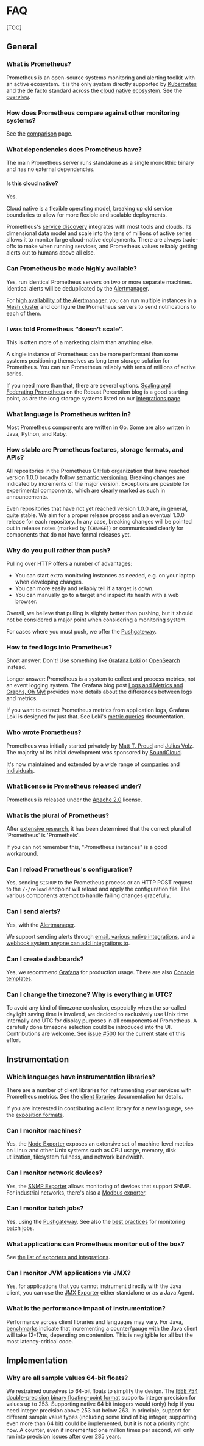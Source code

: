 # FAQ

[TOC]

## General

### What is Prometheus?

Prometheus is an open-source systems monitoring and alerting toolkit with an active ecosystem. It is the only system directly supported by [Kubernetes](https://kubernetes.io/) and the de facto standard across the [cloud native ecosystem](https://landscape.cncf.io/). See the [overview](https://prometheus.io/docs/introduction/overview/).

### How does Prometheus compare against other monitoring systems?

See the [comparison](https://prometheus.io/docs/introduction/comparison/) page.

### What dependencies does Prometheus have?

The main Prometheus server runs standalone as a single monolithic binary and has no external dependencies.

#### Is this cloud native?

Yes.

Cloud native is a flexible operating model, breaking up old service  boundaries to allow for more flexible and scalable deployments.

Prometheus's [service discovery](https://prometheus.io/docs/prometheus/latest/configuration/configuration/) integrates with most tools and clouds. Its dimensional data model and  scale into the tens of millions of active series allows it to monitor  large cloud-native deployments. There are always trade-offs to make when running services, and  Prometheus values reliably getting alerts out to humans above all else.

### Can Prometheus be made highly available?

Yes, run identical Prometheus servers on two or more separate machines. Identical alerts will be deduplicated by the [Alertmanager](https://github.com/prometheus/alertmanager).

For [high availability of the Alertmanager](https://github.com/prometheus/alertmanager#high-availability), you can run multiple instances in a [Mesh cluster](https://github.com/weaveworks/mesh) and configure the Prometheus servers to send notifications to each of them.

### I was told Prometheus “doesn't scale”.

This is often more of a marketing claim than anything else.

A single instance of Prometheus can be more performant than some  systems positioning themselves as long term storage solution for  Prometheus. You can run Prometheus reliably with tens of millions of active series.

If you need more than that, there are several options. [Scaling and Federating Prometheus](https://www.robustperception.io/scaling-and-federating-prometheus/) on the Robust Perception blog is a good starting point, as are the long storage systems listed on our [integrations page](https://prometheus.io/docs/operating/integrations/#remote-endpoints-and-storage).

### What language is Prometheus written in?

Most Prometheus components are written in Go. Some are also written in Java, Python, and Ruby.

### How stable are Prometheus features, storage formats, and APIs?

All repositories in the Prometheus GitHub organization that have reached version 1.0.0 broadly follow [semantic versioning](http://semver.org/). Breaking changes are indicated by increments of the major version. Exceptions are possible for experimental components, which are clearly marked as such in announcements.

Even repositories that have not yet reached version 1.0.0 are, in general, quite stable. We aim for a proper release process and an eventual 1.0.0 release for each repository. In any case, breaking changes will be pointed out in release notes (marked by `[CHANGE]`) or communicated clearly for components that do not have formal releases yet.

### Why do you pull rather than push?

Pulling over HTTP offers a number of advantages:

- You can start extra monitoring instances as needed, e.g. on your laptop when developing changes.
- You can more easily and reliably tell if a target is down.
- You can manually go to a target and inspect its health with a web browser.

Overall, we believe that pulling is slightly better than pushing, but it should not be considered a major point when considering a monitoring system.

For cases where you must push, we offer the [Pushgateway](https://prometheus.io/docs/instrumenting/pushing/).

### How to feed logs into Prometheus?

Short answer: Don't! Use something like [Grafana Loki](https://grafana.com/oss/loki/) or [OpenSearch](https://opensearch.org/) instead.

Longer answer: Prometheus is a system to collect and process metrics, not an event logging system. The Grafana blog post [Logs and Metrics and Graphs, Oh My!](https://grafana.com/blog/2016/01/05/logs-and-metrics-and-graphs-oh-my/) provides more details about the differences between logs and metrics.

If you want to extract Prometheus metrics from application logs, Grafana Loki is designed for just that. See Loki's [metric queries](https://grafana.com/docs/loki/latest/logql/metric_queries/) documentation.

### Who wrote Prometheus?

Prometheus was initially started privately by [Matt T. Proud](http://www.matttproud.com) and [Julius Volz](http://juliusv.com). The majority of its initial development was sponsored by [SoundCloud](https://soundcloud.com).

It's now maintained and extended by a wide range of [companies](https://prometheus.devstats.cncf.io/d/5/companies-table?orgId=1) and [individuals](https://prometheus.io/governance).

### What license is Prometheus released under?

Prometheus is released under the [Apache 2.0](https://github.com/prometheus/prometheus/blob/main/LICENSE) license.

### What is the plural of Prometheus?

After [extensive research](https://youtu.be/B_CDeYrqxjQ), it has been determined that the correct plural of 'Prometheus' is 'Prometheis'.

If you can not remember this, "Prometheus instances" is a good workaround.

### Can I reload Prometheus's configuration?

Yes, sending `SIGHUP` to the Prometheus process or an HTTP POST request to the `/-/reload` endpoint will reload and apply the configuration file. The various components attempt to handle failing changes gracefully.

### Can I send alerts?

Yes, with the [Alertmanager](https://github.com/prometheus/alertmanager).

We support sending alerts through [email, various native integrations](https://prometheus.io/docs/alerting/latest/configuration/), and a [webhook system anyone can add integrations to](https://prometheus.io/docs/operating/integrations/#alertmanager-webhook-receiver).

### Can I create dashboards?

Yes, we recommend [Grafana](https://prometheus.io/docs/visualization/grafana/) for production usage. There are also [Console templates](https://prometheus.io/docs/visualization/consoles/).

### Can I change the timezone? Why is everything in UTC?

To avoid any kind of timezone confusion, especially when the so-called daylight saving time is involved, we decided to exclusively use Unix time internally and UTC for display purposes in all components of Prometheus. A carefully done timezone selection could be introduced into the UI. Contributions are welcome. See [issue #500](https://github.com/prometheus/prometheus/issues/500) for the current state of this effort.

## Instrumentation

### Which languages have instrumentation libraries?

There are a number of client libraries for instrumenting your services with Prometheus metrics. See the [client libraries](https://prometheus.io/docs/instrumenting/clientlibs/) documentation for details.

If you are interested in contributing a client library for a new language, see the [exposition formats](https://prometheus.io/docs/instrumenting/exposition_formats/).

### Can I monitor machines?

Yes, the [Node Exporter](https://github.com/prometheus/node_exporter) exposes an extensive set of machine-level metrics on Linux and other Unix systems such as CPU usage, memory, disk utilization, filesystem fullness, and network bandwidth.

### Can I monitor network devices?

Yes, the [SNMP Exporter](https://github.com/prometheus/snmp_exporter) allows monitoring of devices that support SNMP. For industrial networks, there's also a [Modbus exporter](https://github.com/RichiH/modbus_exporter).

### Can I monitor batch jobs?

Yes, using the [Pushgateway](https://prometheus.io/docs/instrumenting/pushing/). See also the [best practices](https://prometheus.io/docs/practices/instrumentation/#batch-jobs) for monitoring batch jobs.

### What applications can Prometheus monitor out of the box?

See [the list of exporters and integrations](https://prometheus.io/docs/instrumenting/exporters/).

### Can I monitor JVM applications via JMX?

Yes, for applications that you cannot instrument directly with the Java client, you can use the [JMX Exporter](https://github.com/prometheus/jmx_exporter) either standalone or as a Java Agent.

### What is the performance impact of instrumentation?

Performance across client libraries and languages may vary. For Java, [benchmarks](https://github.com/prometheus/client_java/blob/master/benchmarks/README.md) indicate that incrementing a counter/gauge with the Java client will take 12-17ns, depending on contention. This is negligible for all but the most latency-critical code.

## Implementation

### Why are all sample values 64-bit floats?

We restrained ourselves to 64-bit floats to simplify the design. The [IEEE 754 double-precision binary floating-point format](https://en.wikipedia.org/wiki/Double-precision_floating-point_format) supports integer precision for values up to 253. Supporting native 64 bit integers would (only) help if you need integer precision above 253 but below 263. In principle, support for different sample value types (including some kind of big integer, supporting even more than 64 bit) could be implemented, but it is not a priority right now. A counter, even if incremented one million times per second, will only run into precision issues after over 285 years.